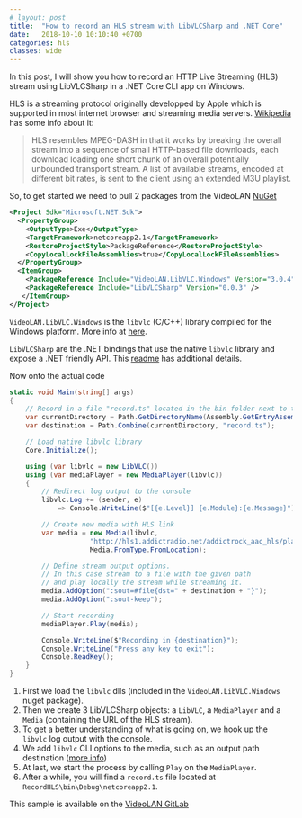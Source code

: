 ```yaml
---
# layout: post
title:  "How to record an HLS stream with LibVLCSharp and .NET Core"
date:   2018-10-10 10:10:40 +0700
categories: hls
classes: wide
---
```

In this post, I will show you how to record an HTTP Live Streaming (HLS) stream using LibVLCSharp in a .NET Core CLI app on Windows.

HLS is a streaming protocol originally developped by Apple which is supported in most internet browser and streaming media servers. [Wikipedia](https://en.wikipedia.org/wiki/HTTP_Live_Streaming) has some info about it:

> HLS resembles MPEG-DASH in that it works by breaking the overall stream into a sequence of small HTTP-based file downloads, each download loading one short chunk of an overall potentially unbounded transport stream. A list of available streams, encoded at different bit rates, is sent to the client using an extended M3U playlist.

So, to get started we need to pull 2 packages from the VideoLAN [NuGet](https://www.nuget.org/profiles/videolan)

~~~~xml
<Project Sdk="Microsoft.NET.Sdk">  
  <PropertyGroup>
    <OutputType>Exe</OutputType>
    <TargetFramework>netcoreapp2.1</TargetFramework>
    <RestoreProjectStyle>PackageReference</RestoreProjectStyle>
    <CopyLocalLockFileAssemblies>true</CopyLocalLockFileAssemblies>
  </PropertyGroup>  
  <ItemGroup>
    <PackageReference Include="VideoLAN.LibVLC.Windows" Version="3.0.4" />
    <PackageReference Include="LibVLCSharp" Version="0.0.3" />
   </ItemGroup>
</Project>
~~~~

`VideoLAN.LibVLC.Windows` is the `libvlc` (C/C++) library compiled for the Windows platform. More info at [here](https://github.com/mfkl/libvlc-nuget).

`LibVLCSharp` are the .NET bindings that use the native `libvlc` library and expose a .NET friendly API. This [readme](https://github.com/videolan/libvlcsharp) has additional details.

Now onto the actual code

~~~csharp
static void Main(string[] args)
{
    // Record in a file "record.ts" located in the bin folder next to the app
    var currentDirectory = Path.GetDirectoryName(Assembly.GetEntryAssembly().Location);
    var destination = Path.Combine(currentDirectory, "record.ts");

    // Load native libvlc library
    Core.Initialize();

    using (var libvlc = new LibVLC())
    using (var mediaPlayer = new MediaPlayer(libvlc))
    {
        // Redirect log output to the console
        libvlc.Log += (sender, e) 
            => Console.WriteLine($"[{e.Level}] {e.Module}:{e.Message}");

        // Create new media with HLS link
        var media = new Media(libvlc, 
                    "http://hls1.addictradio.net/addictrock_aac_hls/playlist.m3u8", 
                    Media.FromType.FromLocation);

        // Define stream output options. 
        // In this case stream to a file with the given path
        // and play locally the stream while streaming it.
        media.AddOption(":sout=#file{dst=" + destination + "}");
        media.AddOption(":sout-keep");

        // Start recording
        mediaPlayer.Play(media);

        Console.WriteLine($"Recording in {destination}");
        Console.WriteLine("Press any key to exit");
        Console.ReadKey();
    }
}
~~~~

1. First we load the `libvlc` dlls (included in the `VideoLAN.LibVLC.Windows` nuget package).
2. Then we create 3 LibVLCSharp objects: a `LibVLC`, a `MediaPlayer` and a `Media` (containing the URL of the HLS stream).
3. To get a better understanding of what is going on, we hook up the `libvlc` log output with the console.
4. We add `libvlc` CLI options to the media, such as an output path destination ([more info](https://wiki.videolan.org/VLC_command-line_help/))
5. At last, we start the process by calling `Play` on the `MediaPlayer`. 
6. After a while, you will find a `record.ts` file located at `RecordHLS\bin\Debug\netcoreapp2.1`.

This sample is available on the [VideoLAN GitLab](https://code.videolan.org/mfkl/libvlcsharp-samples/tree/master/RecordHLS)
